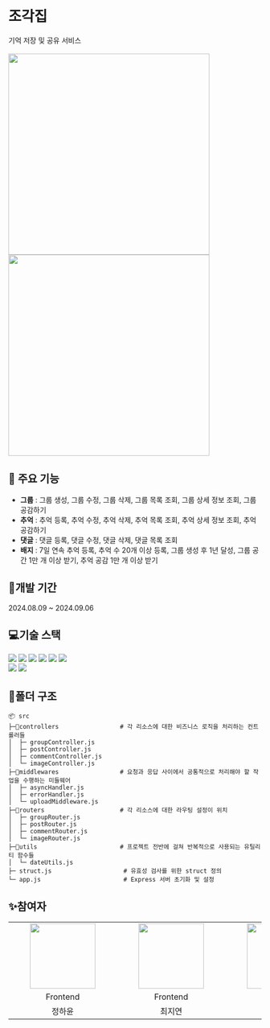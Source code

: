 # 조각집
기억 저장 및 공유 서비스<br/> <br/>
<img src="https://github.com/user-attachments/assets/51e79810-5dc0-49d3-be78-a3c2f01d3b6e" height="400">
<img src="https://github.com/user-attachments/assets/76a0611b-9496-4a32-9fb8-e80de4fb43ca" height="400">

## 🔧 주요 기능
- **그룹** : 그룹 생성, 그룹 수정, 그룹 삭제, 그룹 목록 조회, 그룹 상세 정보 조회, 그룹 공감하기
- **추억** : 추억 등록, 추억 수정, 추억 삭제, 추억 목록 조회, 추억 상세 정보 조회, 추억 공감하기
- **댓글** : 댓글 등록, 댓글 수정, 댓글 삭제, 댓글 목록 조회
- **배지** : 7일 연속 추억 등록, 추억 수 20개 이상 등록, 그룹 생성 후 1년 달성, 그룹 공간 1만 개 이상 받기, 추억 공감 1만 개 이상 받기

## 📆개발 기간
2024.08.09 ~ 2024.09.06
## 💻기술 스택
<p>
    <img src="https://img.shields.io/badge/node.js-339933?style=for-the-badge&logo=Node.js&logoColor=white">
    <img src="https://img.shields.io/badge/express-000000?style=for-the-badge&logo=express&logoColor=white">
    <img src="https://img.shields.io/badge/postgresql-4169E1?style=for-the-badge&logo=postgresql&logoColor=white">
    <img src="https://img.shields.io/badge/prisma-2D3748?style=for-the-badge&logo=prisma&logoColor=white">
    <img src="https://img.shields.io/badge/render-000000?style=for-the-badge&logo=render&logoColor=white">
    <img src="https://img.shields.io/badge/amazon s3-569A31?style=for-the-badge&logo=amazons3&logoColor=white">
<br/>
    <img src="https://img.shields.io/badge/git-F05032?style=for-the-badge&logo=git&logoColor=white">
    <img src="https://img.shields.io/badge/github-181717?style=for-the-badge&logo=github&logoColor=white">
</p>

## 📁폴더 구조

```plaintext
📦 src
├─📂controllers                 # 각 리소스에 대한 비즈니스 로직을 처리하는 컨트롤러들
│  ├─ groupController.js
│  ├─ postController.js
│  ├─ commentController.js
│  └─ imageController.js
├─📂middlewares                 # 요청과 응답 사이에서 공통적으로 처리해야 할 작업을 수행하는 미들웨어
│  ├─ asyncHandler.js            
│  ├─ errorHandler.js            
│  └─ uploadMiddleware.js        
├─📂routers                     # 각 리소스에 대한 라우팅 설정이 위치
│  ├─ groupRouter.js
│  ├─ postRouter.js
│  ├─ commentRouter.js
│  └─ imageRouter.js
├─📂utils                       # 프로젝트 전반에 걸쳐 반복적으로 사용되는 유틸리티 함수들
│  └─ dateUtils.js
├─ struct.js                    # 유효성 검사를 위한 struct 정의
└─ app.js                       # Express 서버 초기화 및 설정
```
## ✨참여자

<table align="center">
    <tr align="center">
        <td style="min-width: 200px;">
            <a href="https://github.com/sumhillj">
              <img src="https://github.com/sumhillj.png" width="130">
              <br />
              <b></b>
            </a>
        </td>
        <td style="min-width: 200px;">
            <a href="https://github.com/CHJIYEON">
              <img src="https://github.com/CHJIYEON.png" width="130">
              <br />
              <b></b>
            </a>
        </td>
        <td style="min-width: 200px;">
            <a href="https://github.com/yujeong430">
              <img src="https://github.com/yujeong430.png" width="130">
              <br />
              <b></b>
            </a>
        </td>
        <td style="min-width: 200px;">
            <a href="https://github.com/koreallama">
              <img src="https://github.com/koreallama.png" width="130">
              <br />
              <b></b>
            </a>
        </td>
    </tr>
       <tr align="center">
        <td>
            Frontend
        </td>
        <td>
            Frontend
        </td>
        <td>
            Backend
        </td>
        <td>
            Backend
        </td>
      </tr>
      <tr align="center">
        <td>
            정하윤
        </td>
        <td>
            최지연
        </td>
        <td>
            박유정
        </td>
        <td>
            최종윤
        </td>
    </tr>
</table>
